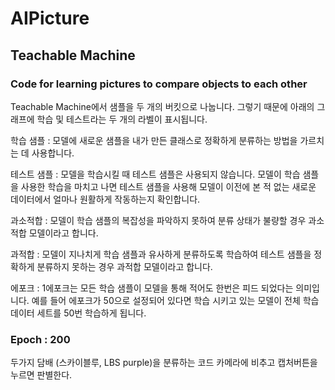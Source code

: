 
# AIPicture

## Teachable Machine

### Code for learning pictures to compare objects to each other

Teachable Machine에서 샘플을 두 개의 버킷으로 나눕니다. 그렇기 때문에 아래의 그래프에 학습 및 테스트라는 두 개의 라벨이 표시됩니다.

학습 샘플 : 모델에 새로운 샘플을 내가 만든 클래스로 정확하게 분류하는 방법을 가르치는 데 사용합니다.

테스트 샘플 : 모델을 학습시킬 때 테스트 샘플은 사용되지 않습니다. 모델이 학습 샘플을 사용한 학습을 마치고 나면 테스트 샘플을 사용해 모델이 이전에 본 적 없는 새로운 데이터에서 얼마나 원활하게 작동하는지 확인합니다.

과소적합 : 모델이 학습 샘플의 복잡성을 파악하지 못하여 분류 상태가 불량할 경우 과소적합 모델이라고 합니다.

과적합 : 모델이 지나치게 학습 샘플과 유사하게 분류하도록 학습하여 테스트 샘플을 정확하게 분류하지 못하는 경우 과적합 모델이라고 합니다.

에포크 : 1에포크는 모든 학습 샘플이 모델을 통해 적어도 한번은 피드 되었다는 의미입니다. 예를 들어 에포크가 50으로 설정되어 있다면 학습 시키고 있는 모델이 전체 학습 데이터 세트를 50번 학습하게 됩니다.


### Epoch : 200
두가지 담배 (스카이블루, LBS purple)을 분류하는 코드 카메라에 비추고 캡처버튼을 누르면 판별한다.
